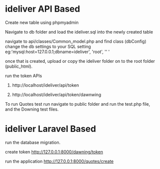 # ideliver API Based

Create new table using phpmyadmin


Navigate to db folder and load the ideliver.sql into the newly created table

navigate to api/classes/Common_model.php and find class (dbConfig) change the db settings to your SQL setting eg:'mysql:host=127.0.0.1;dbname=ideliver', 'root', '' '

once that is created, upload or copy the ideliver folder on to the root folder (public_html).

run the token APIs 

1. http://localhost/ideliver/api/token

2. http://localhost/ideliver/api/token/dawnwing

To run Quotes test run
navigate to public folder and run the test.php file, and the Downing test files.

# ideliver Laravel Based


run the database migration.

create token http://127.0.0.1:8000/dawning/token

run the application http://127.0.0.1:8000/quotes/create
